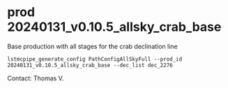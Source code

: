 # prod 20240131_v0.10.5_allsky_crab_base


Base production with all stages for the crab declination line

```
lstmcpipe_generate_config PathConfigAllSkyFull --prod_id 20240131_v0.10.5_allsky_crab_base --dec_list dec_2276
```

Contact: Thomas V.